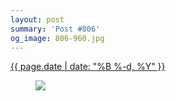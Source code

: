 ```yaml
---
layout: post
summary: 'Post #806'
og_image: 806-960.jpg
---
```


<p>
 <time>
  <a href="/806">
   {{ page.date | date: "%B %-d, %Y" }}
  </a>
 </time>
 <a href="/806">
  <figure data-taken="2/27/2019">
   <img sizes="(min-width: 700px) 50vw, calc(100vw - 2rem)" src="{{ site.assets_url }}/806-480.jpg" srcset="{{ site.assets_url }}/806-240.jpg 240w, {{ site.assets_url }}/806-480.jpg 480w, {{ site.assets_url }}/806-720.jpg 720w, {{ site.assets_url }}/806-960.jpg 960w"/>
  </figure>
 </a>
</p>
